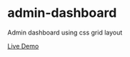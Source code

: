 # admin-dashboard
Admin dashboard using css grid layout

[Live Demo](https://keyfeula.github.io/admin-dashboard/)
